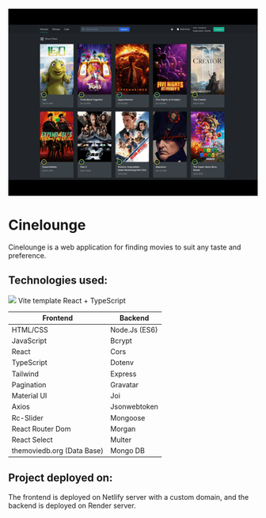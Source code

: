 ![Preview](./src/assets/preview.gif)

# Cinelounge

Cinelounge is a web application for finding movies to suit any taste and
preference.

## Technologies used:

<img  src="https://skillicons.dev/icons?i=vite" /> Vite template React +
TypeScript

| Frontend                   | Backend       |
| -------------------------- | ------------- |
| HTML/CSS                   | Node.Js (ES6) |
| JavaScript                 | Bcrypt        |
| React                      | Cors          |
| TypeScript                 | Dotenv        |
| Tailwind                   | Express       |
| Pagination                 | Gravatar      |
| Material UI                | Joi           |
| Axios                      | Jsonwebtoken  |
| Rc-Slider                  | Mongoose      |
| React Router Dom           | Morgan        |
| React Select               | Multer        |
| themoviedb.org (Data Base) | Mongo DB      |

## Project deployed on:

The frontend is deployed on Netlify server with a custom domain, and the backend
is deployed on Render server.
